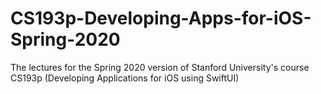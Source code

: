 # CS193p-Developing-Apps-for-iOS-Spring-2020
The lectures for the Spring 2020 version of Stanford University's course CS193p (Developing Applications for iOS using SwiftUI) 
